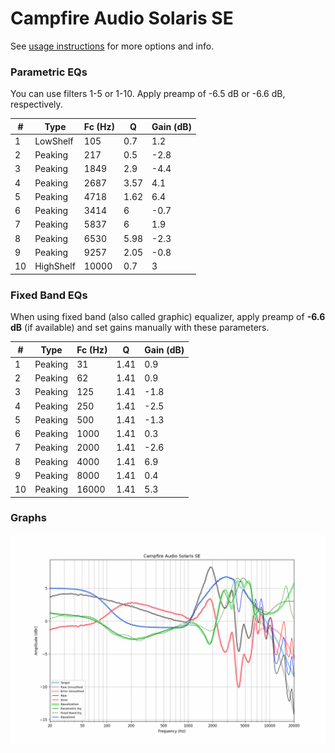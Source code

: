 # Campfire Audio Solaris SE
See [usage instructions](https://github.com/jaakkopasanen/AutoEq#usage) for more options and info.

### Parametric EQs
You can use filters 1-5 or 1-10. Apply preamp of -6.5 dB or -6.6 dB, respectively.

|   # | Type      |   Fc (Hz) |    Q |   Gain (dB) |
|-----|-----------|-----------|------|-------------|
|   1 | LowShelf  |       105 | 0.7  |         1.2 |
|   2 | Peaking   |       217 | 0.5  |        -2.8 |
|   3 | Peaking   |      1849 | 2.9  |        -4.4 |
|   4 | Peaking   |      2687 | 3.57 |         4.1 |
|   5 | Peaking   |      4718 | 1.62 |         6.4 |
|   6 | Peaking   |      3414 | 6    |        -0.7 |
|   7 | Peaking   |      5837 | 6    |         1.9 |
|   8 | Peaking   |      6530 | 5.98 |        -2.3 |
|   9 | Peaking   |      9257 | 2.05 |        -0.8 |
|  10 | HighShelf |     10000 | 0.7  |         3   |

### Fixed Band EQs
When using fixed band (also called graphic) equalizer, apply preamp of **-6.6 dB** (if available) and set gains manually with these parameters.

|   # | Type    |   Fc (Hz) |    Q |   Gain (dB) |
|-----|---------|-----------|------|-------------|
|   1 | Peaking |        31 | 1.41 |         0.9 |
|   2 | Peaking |        62 | 1.41 |         0.9 |
|   3 | Peaking |       125 | 1.41 |        -1.8 |
|   4 | Peaking |       250 | 1.41 |        -2.5 |
|   5 | Peaking |       500 | 1.41 |        -1.3 |
|   6 | Peaking |      1000 | 1.41 |         0.3 |
|   7 | Peaking |      2000 | 1.41 |        -2.6 |
|   8 | Peaking |      4000 | 1.41 |         6.9 |
|   9 | Peaking |      8000 | 1.41 |         0.4 |
|  10 | Peaking |     16000 | 1.41 |         5.3 |

### Graphs
![](./Campfire%20Audio%20Solaris%20SE.png)

